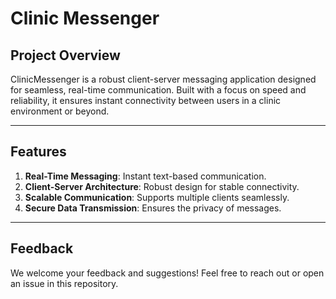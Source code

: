 # Clinic Messenger

## Project Overview

ClinicMessenger is a robust client-server messaging application designed for seamless, real-time communication. Built with a focus on speed and reliability, it ensures instant connectivity between users in a clinic environment or beyond.

---

## Features

1. **Real-Time Messaging**: Instant text-based communication.
2. **Client-Server Architecture**: Robust design for stable connectivity.
3. **Scalable Communication**: Supports multiple clients seamlessly.
4. **Secure Data Transmission**: Ensures the privacy of messages.

---

## Feedback

We welcome your feedback and suggestions! Feel free to reach out or open an issue in this repository.
